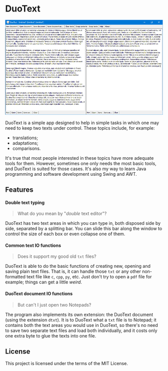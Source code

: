 # DuoText

![DuoText screenshot](screenshots/duotext.png)

DuoText is a simple app designed to help in simple tasks in
which one may need to keep two texts under control. These
topics include, for example:

- translations;
- adaptations;
- comparisons.

It's true that most people interested in these topics have
more adequate tools for them. However, sometimes one only
needs the most basic tools, and DuoText is suited for those
cases. It's also my way to learn Java programming and
software development using Swing and AWT.

## Features

#### Double text typing

> What do you mean by "*double* text editor"?

DuoText has two text areas in which you can type in, both
disposed side by side, separated by a splitting bar. You can
slide this bar along the window to control the size of each
box or even collapse one of them.

#### Common text IO functions

> Does it support my good old ```txt``` files?

DuoText is able to do the basic functions of creating new,
opening and saving plain text files. That is, it can handle
those ```txt``` or any other non-formatted text file like
```c```, ```cpp```, ```py```, etc. Just don't try to open a
```pdf``` file for example; things can get a little *weird*.

#### DuoText document IO functions

> But can't I just open two Notepads?

The program also implements its own extension: the DuoText
document (using the extension ```dtxt```). It is to DuoText
what a ```txt``` file is to Notepad; it contains both the
text areas you would use in DuoText, so there's no need to
save two separate text files and load both individually, and
it costs only one extra byte to glue the texts into one file.

## License

This project is licensed under the terms of the MIT License.